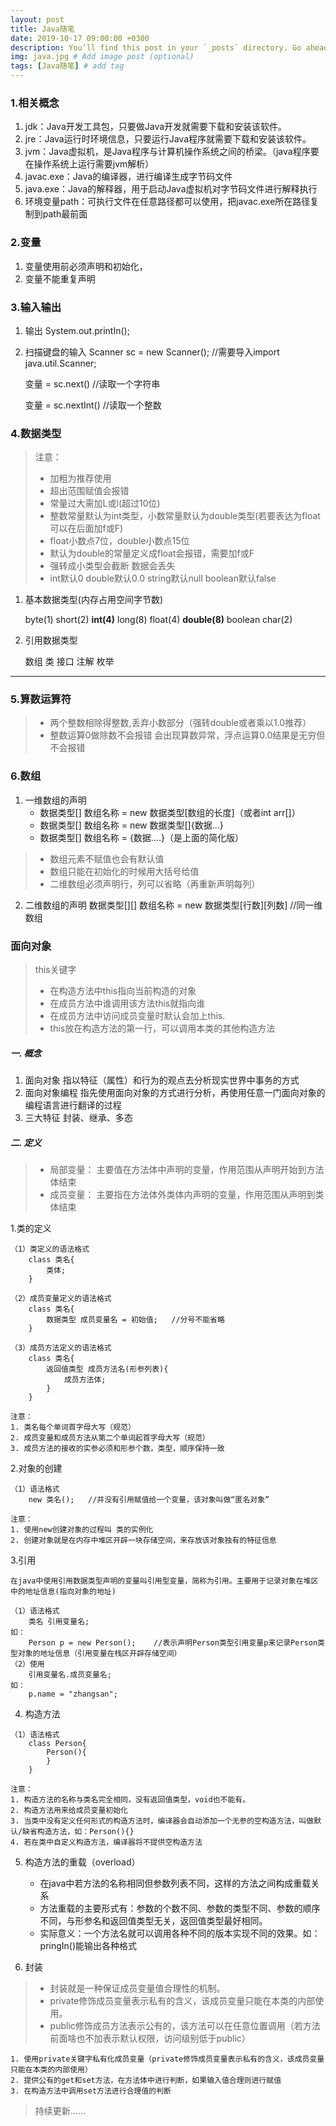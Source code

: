 ```yaml
---
layout: post
title: Java随笔
date: 2019-10-17 09:00:00 +0300
description: You’ll find this post in your `_posts` directory. Go ahead and edit it and re-build the site to see your changes. # Add post description (optional)
img: java.jpg # Add image post (optional)
tags: [Java随笔] # add tag
---
```


### 1.相关概念

1. jdk：Java开发工具包，只要做Java开发就需要下载和安装该软件。
2. jre：Java运行时环境信息，只要运行Java程序就需要下载和安装该软件。
3. jvm：Java虚拟机，是Java程序与计算机操作系统之间的桥梁。（java程序要在操作系统上运行需要jvm解析）
4. javac.exe：Java的编译器，进行编译生成字节码文件
5. java.exe：Java的解释器，用于启动Java虚拟机对字节码文件进行解释执行
6. 环境变量path：可执行文件在任意路径都可以使用，把javac.exe所在路径复制到path最前面

### 2.变量

1. 变量使用前必须声明和初始化，
2. 变量不能重复声明

### 3.输入输出

1. 输出
	System.out.printIn();
2. 扫描键盘的输入
	Scanner sc = new Scanner(); //需要导入import java.util.Scanner;

	变量 = sc.next() //读取一个字符串

	变量 = sc.nextInt() //读取一个整数

### 4.数据类型

>注意：	
> + 加粗为推荐使用
> + 超出范围赋值会报错
> + 常量过大需加L或l(超过10位)
> + 整数常量默认为int类型，小数常量默认为double类型(若要表达为float可以在后面加f或F)
> + float小数点7位，double小数点15位
> + 默认为double的常量定义成float会报错，需要加f或F
> + 强转成小类型会截断 数据会丢失
> + int默认0 double默认0.0 string默认null boolean默认false

1. 基本数据类型(内存占用空间字节数)

	byte(1) short(2) **int(4)** long(8) float(4) **double(8)** boolean char(2)
2. 引用数据类型

	数组 类 接口 注解 枚举


---------

### 5.算数运算符
 
> + 两个整数相除得整数,丢弃小数部分（强转double或者乘以1.0推荐）
> + 整数运算0做除数不会报错 会出现算数异常，浮点运算0.0结果是无穷但不会报错


### 6.数组

1. 一维数组的声明
	* 数据类型[] 数组名称 = new 数据类型[数组的长度]（或者int arr[]）
	* 数据类型[] 数组名称 = new 数据类型[]{数据...}
	* 数据类型[] 数组名称 = {数据....}（是上面的简化版）

> + 数组元素不赋值也会有默认值
> + 数组只能在初始化的时候用大括号给值
> + 二维数组必须声明行，列可以省略（再重新声明每列）

2. 二维数组的声明
		数据类型[][] 数组名称 = new 数据类型[行数][列数]
		//同一维数组

### 面向对象

> this关键字
> + 在构造方法中this指向当前构造的对象
> + 在成员方法中谁调用该方法this就指向谁
> + 在成员方法中访问成员变量时默认会加上this.
> + this放在构造方法的第一行，可以调用本类的其他构造方法

##### 一. 概念

1. 面向对象
	指以特征（属性）和行为的观点去分析现实世界中事务的方式
2. 面向对象编程
	指先使用面向对象的方式进行分析，再使用任意一门面向对象的编程语言进行翻译的过程
3. 三大特征
	封装、继承、多态

##### 二. 定义

> + 局部变量： 主要值在方法体中声明的变量，作用范围从声明开始到方法体结束
> + 成员变量： 主要指在方法体外类体内声明的变量，作用范围从声明到类体结束

1.类的定义

```
（1）类定义的语法格式
	class 类名{
		类体;
	}

（2）成员变量定义的语法格式
	class 类名{
		数据类型 成员变量名 = 初始值;	//分号不能省略
	}

（3）成员方法定义的语法格式
	class 类名{
		返回值类型 成员方法名(形参列表){
			成员方法体;
		}
	}

注意：
1. 类名每个单词首字母大写（规范）
2. 成员变量和成员方法从第二个单词起首字母大写（规范）
3. 成员方法的接收的实参必须和形参个数，类型，顺序保持一致 
```

2.对象的创建

```
（1）语法格式
	new 类名();	//并没有引用赋值给一个变量，该对象叫做“匿名对象”

注意：
1. 使用new创建对象的过程叫 类的实例化
2. 创建对象就是在内存中堆区开辟一块存储空间，来存放该对象独有的特征信息
```

3.引用

	在java中使用引用数据类型声明的变量叫引用型变量，简称为引用。主要用于记录对象在堆区中的地址信息(指向对象的地址)

```
（1）语法格式
	类名 引用变量名;
如：
	Person p = new Person();	//表示声明Person类型引用变量p来记录Person类型对象的地址信息（引用变量在栈区开辟存储空间）
（2）使用
	引用变量名.成员变量名;
如：
	p.name = "zhangsan";
```

4. 构造方法

```
（1）语法格式
	class Person{
		Person(){
		}
	}

注意：
1. 构造方法的名称与类名完全相同，没有返回值类型，void也不能有。
2. 构造方法用来给成员变量初始化
3. 当类中没有定义任何形式的构造方法时，编译器会自动添加一个无参的空构造方法，叫做默认/缺省构造方法，如：Person(){}
4. 若在类中自定义构造方法，编译器将不提供空构造方法
```

5. 构造方法的重载（overload）
	* 在java中若方法的名称相同但参数列表不同，这样的方法之间构成重载关系
	* 方法重载的主要形式有：参数的个数不同、参数的类型不同、参数的顺序不同，与形参名和返回值类型无关，返回值类型最好相同。
	* 实际意义：一个方法名就可以调用各种不同的版本实现不同的效果。如：pringIn()能输出各种格式

6. 封装

> + 封装就是一种保证成员变量值合理性的机制。
> + private修饰成员变量表示私有的含义，该成员变量只能在本类的内部使用。
> + public修饰成员方法表示公有的，该方法可以在任意位置调用（若方法前面啥也不加表示默认权限，访问级别低于public）

    1. 使用private关键字私有化成员变量（private修饰成员变量表示私有的含义，该成员变量只能在本类的内部使用）
	2. 提供公有的get和set方法，在方法体中进行判断，如果输入值合理则进行赋值
	3. 在构造方法中调用set方法进行合理值的判断

>持续更新……